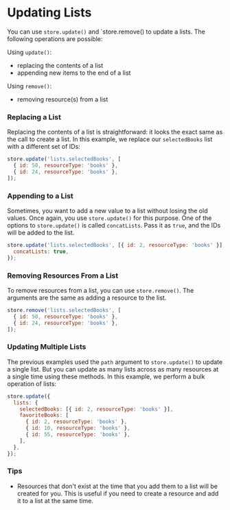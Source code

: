 # Updating Lists

You can use `store.update()` and `store.remove() to update a lists. The following operations are possible:

Using `update()`:

* replacing the contents of a list
* appending new items to the end of a list

Using `remove()`:

* removing resource(s) from a list

### Replacing a List

Replacing the contents of a list is straightforward: it looks the exact same as the call
to create a list. In this example, we replace our `selectedBooks` list with a different
set of IDs:

```js
store.update('lists.selectedBooks', [
  { id: 50, resourceType: 'books' },
  { id: 24, resourceType: 'books' },
]);
```

### Appending to a List

Sometimes, you want to add a new value to a list without losing the old values. Once again,
you use `store.update()` for this purpose. One of the options to `store.update()` is called
`concatLists`. Pass it as `true`, and the IDs will be added to the list.

```js
store.update('lists.selectedBooks', [{ id: 2, resourceType: 'books' }], {
  concatLists: true,
});
```

### Removing Resources From a List

To remove resources from a list, you can use `store.remove()`. The arguments are the same as
adding a resource to the list.

```js
store.remove('lists.selectedBooks', [
  { id: 50, resourceType: 'books' },
  { id: 24, resourceType: 'books' },
]);
```

### Updating Multiple Lists

The previous examples used the `path` argument to `store.update()` to
update a single list. But you can update as many lists across as many resources at a single
time using these methods. In this example, we perform a bulk operation of lists:

```js
store.update({
  lists: {
    selectedBooks: [{ id: 2, resourceType: 'books' }],
    favoriteBooks: [
      { id: 2, resourceType: 'books' },
      { id: 10, resourceType: 'books' },
      { id: 55, resourceType: 'books' },
    ],
  },
});
```

### Tips

* Resources that don't exist at the time that you add them to a list will be created for you. This is
  useful if you need to create a resource and add it to a list at the same time.
